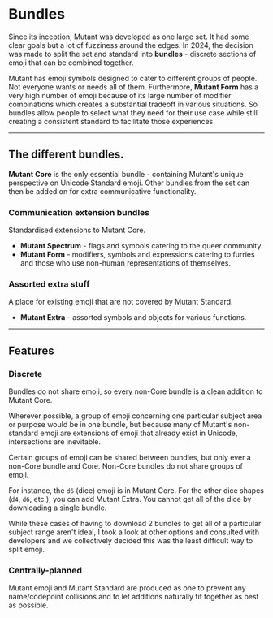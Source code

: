 # Bundles

Since its inception, Mutant was developed as one large set. It had some clear goals but a lot of fuzziness around the edges. In 2024, the decision was made to split the set and standard into **bundles** - discrete sections of emoji that can be combined together.

Mutant has emoji symbols designed to cater to different groups of people. Not everyone wants or needs all of them. Furthermore, **Mutant Form** has a very high number of emoji because of its large number of modifier combinations which creates a substantial tradeoff in various situations. So bundles allow people to select what they need for their use case while still creating a consistent standard to facilitate those experiences.

----

## The different bundles.
**Mutant Core** is the only essential bundle - containing Mutant's unique perspective on Unicode Standard emoji. Other bundles from the set can then be added on for extra communicative functionality.

### Communication extension bundles
Standardised extensions to Mutant Core.
- **Mutant Spectrum** - flags and symbols catering to the queer community.
- **Mutant Form** - modifiers, symbols and expressions catering to furries and those who use non-human representations of themselves.

### Assorted extra stuff
A place for existing emoji that are not covered by Mutant Standard.
- **Mutant Extra** - assorted symbols and objects for various functions.

-----


## Features

### Discrete
Bundles do not share emoji, so every non-Core bundle is a clean addition to Mutant Core.

Wherever possible, a group of emoji concerning one particular subject area or purpose would be in one bundle, but because many of Mutant's non-standard emoji are extensions of emoji that already exist in Unicode, intersections are inevitable.

Certain groups of emoji can be shared between bundles, but only ever a non-Core bundle and Core. Non-Core bundles do not share groups of emoji.

For instance, the `d6` (dice) emoji is in Mutant Core. For the other dice shapes (`d4`, `d6`, etc.), you can add Mutant Extra. You cannot get all of the dice by downloading a single bundle. 

While these cases of having to download 2 bundles to get all of a particular subject range aren't ideal, I took a look at other options and consulted with developers and we collectively decided this was the least difficult way to split emoji.

### Centrally-planned
Mutant emoji and Mutant Standard are produced as one to prevent any name/codepoint collisions and to let additions naturally fit together as best as possible.
